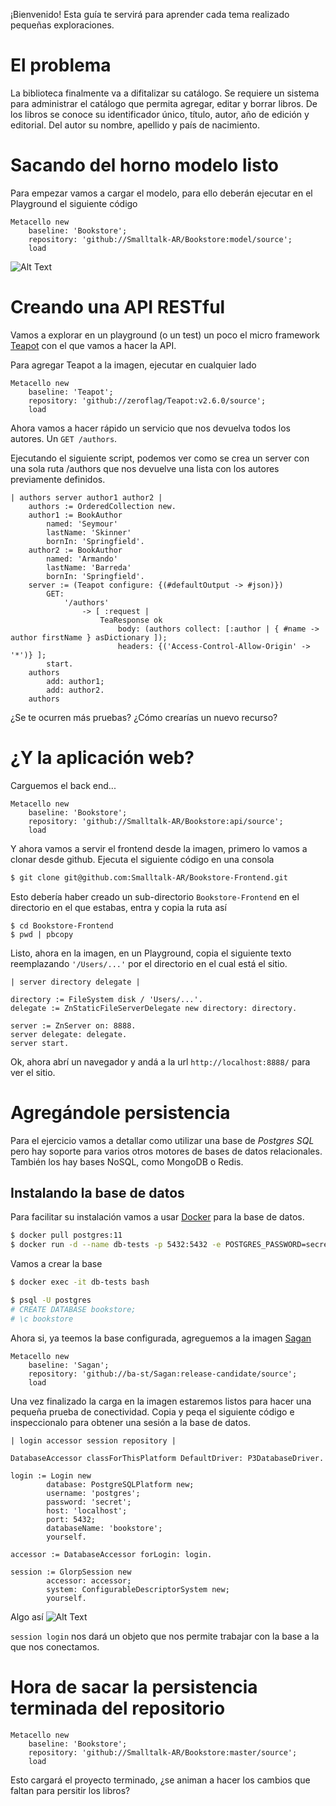 ¡Bienvenido! Esta guía te servirá para aprender cada tema realizado pequeñas exploraciones.

# El problema

La biblioteca finalmente va a difitalizar su catálogo. Se requiere un sistema para administrar el catálogo que permita agregar, editar y borrar libros.
De los libros se conoce su identificador único, título, autor, año de edición y editorial.
Del autor su nombre, apellido y país de nacimiento.


# Sacando del horno modelo listo

Para empezar vamos a cargar el modelo, para ello deberán ejecutar en el Playground el siguiente código

```smalltalk
Metacello new
	baseline: 'Bookstore';
	repository: 'github://Smalltalk-AR/Bookstore:model/source';
	load
```

![Alt Text](load-model.png)


# Creando una API RESTful

Vamos a explorar en un playground (o un test) un poco el micro framework [Teapot](https://github.com/zeroflag/Teapot) con el que vamos a hacer la API.

Para agregar Teapot a la imagen, ejecutar en cualquier lado 

```smalltalk
Metacello new
	baseline: 'Teapot';
	repository: 'github://zeroflag/Teapot:v2.6.0/source';
	load
```

Ahora vamos a hacer rápido un servicio que nos devuelva todos los autores. Un `GET /authors`.

Ejecutando el siguiente script, podemos ver como se crea un server con una sola ruta /authors que nos devuelve una lista con los autores previamente definidos.

```smalltalk
| authors server author1 author2 |
	authors := OrderedCollection new.
	author1 := BookAuthor
		named: 'Seymour'
		lastName: 'Skinner'
		bornIn: 'Springfield'.
	author2 := BookAuthor
		named: 'Armando'
		lastName: 'Barreda'
		bornIn: 'Springfield'.
	server := (Teapot configure: {(#defaultOutput -> #json)})
		GET:
			'/authors'
				-> [ :request | 
					TeaResponse ok
						body: (authors collect: [:author | { #name -> author firstName } asDictionary ]);
						headers: {('Access-Control-Allow-Origin' -> '*')} ];
		start.
	authors
		add: author1;
		add: author2.
	authors
```

¿Se te ocurren más pruebas? ¿Cómo crearías un nuevo recurso?

# ¿Y la aplicación web?

Carguemos el back end...
```smalltalk
Metacello new
	baseline: 'Bookstore';
	repository: 'github://Smalltalk-AR/Bookstore:api/source';
	load
```

Y ahora vamos a servir el frontend desde la imagen, primero lo vamos a clonar desde github. Ejecuta el siguiente código en una consola

```bash
$ git clone git@github.com:Smalltalk-AR/Bookstore-Frontend.git
```
Esto debería haber creado un sub-directorio `Bookstore-Frontend` en el directorio en el que estabas, entra y copia la ruta así

```shell
$ cd Bookstore-Frontend
$ pwd | pbcopy
```

Listo, ahora en la imagen, en un Playground, copia el siguiente texto reemplazando `'/Users/...'` por el directorio en el cual está el sitio.

```smalltalk
| server directory delegate |

directory := FileSystem disk / 'Users/...'.
delegate := ZnStaticFileServerDelegate new directory: directory.

server := ZnServer on: 8888.
server delegate: delegate.
server start.
```

Ok, ahora abrí un navegador y andá a la url `http://localhost:8888/` para ver el sitio.

# Agregándole persistencia

Para el ejercicio vamos a detallar como utilizar una base de *Postgres SQL* pero hay soporte para varios otros motores de bases de datos relacionales. También los hay bases NoSQL, como MongoDB o Redis.

## Instalando la base de datos

Para facilitar su instalación vamos a usar [Docker](https://docs.docker.com/get-started/) para la base de datos.

```bash
$ docker pull postgres:11
$ docker run -d --name db-tests -p 5432:5432 -e POSTGRES_PASSWORD=secret postgres:11
```

Vamos a crear la base

```bash 
$ docker exec -it db-tests bash

$ psql -U postgres
# CREATE DATABASE bookstore;
# \c bookstore
```

Ahora si, ya teemos la base configurada, agreguemos a la imagen [Sagan](https://github.com/ba-st/Sagan)

```smalltalk
Metacello new
	baseline: 'Sagan';
	repository: 'github://ba-st/Sagan:release-candidate/source';
	load
```

Una vez finalizado la carga en la imagen estaremos listos para hacer una pequeña prueba de conectividad. Copia y peqa el siguiente código e inspeccionalo para obtener una sesión a la base de datos.

```smalltalk
| login accessor session repository |

DatabaseAccessor classForThisPlatform DefaultDriver: P3DatabaseDriver.
	
login := Login new
		database: PostgreSQLPlatform new;
		username: 'postgres';
		password: 'secret';
		host: 'localhost';
		port: 5432;
		databaseName: 'bookstore';
		yourself.

accessor := DatabaseAccessor forLogin: login.

session := GlorpSession new
		accessor: accessor;
		system: ConfigurableDescriptorSystem new;
		yourself.
```

Algo así
![Alt Text](login.png)

`session login` nos dará un objeto que nos permite trabajar con la base a la que nos conectamos. 

# Hora de sacar la persistencia terminada del repositorio 

```smalltalk
Metacello new
	baseline: 'Bookstore';
	repository: 'github://Smalltalk-AR/Bookstore:master/source';
	load
```
 Esto cargará el proyecto terminado, ¿se animan a hacer los cambios que faltan para persitir los libros?


